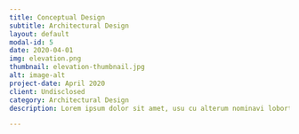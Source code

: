 ```yaml
---
title: Conceptual Design
subtitle: Architectural Design
layout: default
modal-id: 5
date: 2020-04-01
img: elevation.png
thumbnail: elevation-thumbnail.jpg
alt: image-alt
project-date: April 2020
client: Undisclosed
category: Architectural Design
description: Lorem ipsum dolor sit amet, usu cu alterum nominavi lobortis. At duo novum diceret. Tantas apeirian vix et, usu sanctus postulant inciderint ut, populo diceret necessitatibus in vim. Cu eum dicam feugiat noluisse.

---
```

